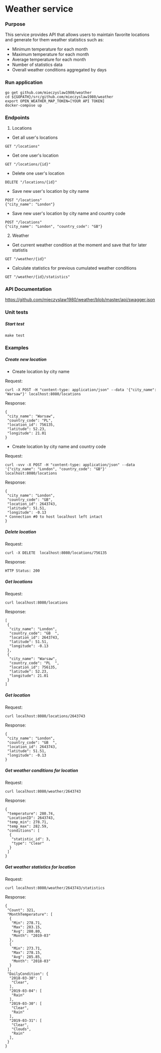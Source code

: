 # Weather service
### Purpose
This service provides API that allows users to maintain favorite locations and generate for them weather statistics such as:
* Minimum temperature for each month
* Maximum temperature for each month
* Average temperature for each month
* Number of statistics data
* Overall weather conditions aggregated by days 
### Run application
```
go get github.com/mieczyslaw1980/weather
cd ${GOPATH}/src/github.com/mieczyslaw1980/weather
export OPEN_WEATHER_MAP_TOKEN=[YOUR API TOKEN]
docker-compose up
```
 

### Endpoints
1. Locations
* Get all user's locations
```$xslt
GET "/locations"
```
* Get one user's location
```
GET "/locations/{id}"
```
* Delete one user's location
```
DELETE "/locations/{id}"
```
* Save new user's location by city name 
```
POST "/locations"
{"city_name": "London"}   
```
* Save new user's location by city name and country code
```
POST "/locations"
{"city_name": "London", "country_code": "GB"}
``` 
2. Weather
* Get current weather condition at the moment and save that for later statistis
```
GET "/weather/{id}"
```
* Calculate statistics for previous cumulated weather conditions
```
GET "/weather/{id}/statistics"
```

### API Documentation

https://github.com/mieczyslaw1980/weather/blob/master/api/swagger.json

### Unit tests
##### Start test
```
make test
```


### Examples
##### Create new location
* Create location by city name

Request:
```
curl -X POST -H "content-type: application/json" --data '{"city_name": "Warsaw"}' localhost:8080/locations
```
Response:
```$xslt
{
 "city_name": "Warsaw",
 "country_code": "PL",
 "location_id": 756135,
 "latitude": 52.23,
 "longitude": 21.01
}
```
* Create location by city name and country code

Request:
```
curl -vvv -X POST -H "content-type: application/json" --data '{"city_name": "London", "country_code": "GB"}' localhost:8080/locations
```

Response:
```$xslt
{
 "city_name": "London",
 "country_code": "GB",
 "location_id": 2643743,
 "latitude": 51.51,
 "longitude": -0.13
* Connection #0 to host localhost left intact
}
```

##### Delete location

Request:
```
curl -X DELETE  localhost:8080/locations/756135
```

Response:
```$xslt
HTTP Status: 200
```

##### Get locations

Request:
 ```
curl localhost:8080/locations
```
Response:
```
[
 {
  "city_name": "London",
  "country_code": "GB  ",
  "location_id": 2643743,
  "latitude": 51.51,
  "longitude": -0.13
 },
 {
  "city_name": "Warsaw",
  "country_code": "PL  ",
  "location_id": 756135,
  "latitude": 52.23,
  "longitude": 21.01
 }
]
```

##### Get location

Request:
```
curl localhost:8080/locations/2643743
```
Response:
```
{
 "city_name": "London",
 "country_code": "GB  ",
 "location_id": 2643743,
 "latitude": 51.51,
 "longitude": -0.13
}
```

##### Get weather conditions for location
Request:
```
curl localhost:8080/weather/2643743
```
Response:
```
{
 "temperature": 280.74,
 "LocationID": 2643743,
 "temp_min": 278.71,
 "temp_max": 282.59,
 "conditions": [
  {
   "statistic_id": 3,
   "type": "Clear"
  }
 ]
}
```

##### Get weather statistics for location
Request:
```
curl localhost:8080/weather/2643743/statistics
```
Response:
```
{
 "Count": 321,
 "MonthTemperature": [
  {
   "Min": 278.71,
   "Max": 283.15,
   "Avg": 280.80,
   "Month": "2019-03"
  },
  {
   "Min": 273.71,
   "Max": 278.15,
   "Avg": 285.85,
   "Month": "2018-03"
  }
 ],
 "DailyCondition": {
  "2018-03-30": [
   "Clear",
  ],
  "2019-03-04": [
   "Rain"
  ],
  "2019-03-30": [
   "Clear",
   "Rain"
  ],
  "2019-03-31": [
   "Clear",
   "Clouds",
   "Rain"
  ],
 }
}
```

